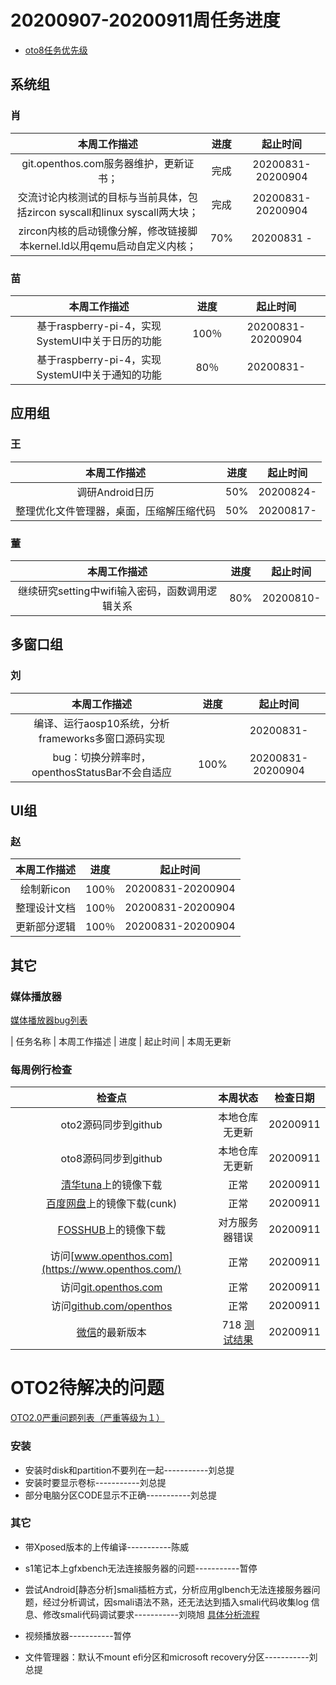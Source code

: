 # 20200907-20200911周任务进度
- [oto8任务优先级](https://github.com/openthos/app-testing-results/blob/master/%E5%8A%9F%E8%83%BD%E6%B5%8B%E8%AF%95%E7%9B%B8%E5%85%B3/oto8%E4%BB%BB%E5%8A%A1%E4%BC%98%E5%85%88%E7%BA%A7%E5%88%97%E8%A1%A8.md)

## 系统组
### 肖

|                    本周工作描述                   |      进度      |  起止时间  |
| :----------------------------------------------: | :------------: | :--------: |
|git.openthos.com服务器维护，更新证书；| 完成 | 20200831-20200904|
|交流讨论内核测试的目标与当前具体，包括zircon syscall和linux syscall两大块；| 完成 | 20200831-20200904|
|zircon内核的启动镜像分解，修改链接脚本kernel.ld以用qemu启动自定义内核；| 70% | 20200831 -|

### 苗

|                    本周工作描述                    | 进度 |     起止时间      |
| :------------------------------------------------: | :--: | :---------------: |
| 基于raspberry-pi-4，实现SystemUI中关于日历的功能 | 100％ | 20200831-20200904 |
| 基于raspberry-pi-4，实现SystemUI中关于通知的功能 | 80％ | 20200831- |

## 应用组

### 王

|     本周工作描述     | 进度 | 起止时间  |
| :------------------: | :--: | :-------: |
| 调研Android日历 | 50%  | 20200824- |
| 整理优化文件管理器，桌面，压缩解压缩代码          | 50%  | 20200817- |

### 董

|                    本周工作描述                    | 进度 |     起止时间      |
| :------------------------------------------------: | :--: | :---------------: |
|继续研究setting中wifi输入密码，函数调用逻辑关系  | 80%  | 20200810- |

## 多窗口组

### 刘

|                    本周工作描述                    | 进度 |     起止时间      |
| :------------------------------------------------: | :--: | :---------------: |
|编译、运行aosp10系统，分析frameworks多窗口源码实现 |   | 20200831- |
|bug：切换分辨率时，openthosStatusBar不会自适应  | 100% | 20200831-20200904 |

## UI组

### 赵

|    本周工作描述    | 进度 |     起止时间      |
| :------------: | :--: | :---------------: |
|绘制新icon  | 100％ | 20200831-20200904 |
|整理设计文档  | 100％ | 20200831-20200904 |
|更新部分逻辑  | 100％ | 20200831-20200904 |

## 其它

### 媒体播放器

[媒体播放器bug列表](https://github.com/openthos/app-testing-results/blob/master/%E5%85%B6%E5%AE%83%E5%BA%94%E7%94%A8/oto%E5%AA%92%E4%BD%93%E6%92%AD%E6%94%BE%E5%99%A8.md)

|          任务名称          | 本周工作描述 | 进度 |  起止时间  |
本周无更新

### 每周例行检查

|         检查点          |                           本周状态                           | 检查日期 |
| :---------------------: | :----------------------------------------------------------: | :------: |
|  oto2源码同步到github   |                 本地仓库无更新                 | 20200911 |
|  oto8源码同步到github   |                 本地仓库无更新                 | 20200911 |
|  [清华tuna](https://mirrors.tuna.tsinghua.edu.cn/openthos/Release/8.1/unstable/)上的镜像下载  |                             正常                             | 20200911 |
|  [百度网盘](https://pan.baidu.com/s/1IAlhGoAs34XLTNWKzopPew)上的镜像下载(cunk)  |                             正常                             | 20200911 |
|   [FOSSHUB](https://www.fosshub.com/OPENTHOS.html)上的镜像下载   |               对方服务器错误                                           | 20200911 |
|  访问[www.openthos.com](https://www.openthos.com/)  |                             正常                             | 20200911 |
| 访问[git.openthos.com](https://git.openthos.com/) |                             正常                             | 20200911 |
| 访问[github.com/openthos](https://github.com/openthos) |                             正常                             | 20200911 |
| [微信](https://weixin.qq.com/)的最新版本 | 718 [测试结果](https://github.com/openthos/app-testing-results/blob/master/%E5%85%B6%E5%AE%83%E5%BA%94%E7%94%A8/%E5%BE%AE%E4%BF%A1%E9%97%AE%E9%A2%98.md) | 20200911 |



# OTO2待解决的问题
[OTO2.0严重问题列表（严重等级为１）](https://github.com/openthos/app-testing-results/blob/master/%E5%8A%9F%E8%83%BD%E6%B5%8B%E8%AF%95%E7%9B%B8%E5%85%B3/OTO2.0%E4%B8%A5%E9%87%8D%E9%97%AE%E9%A2%98%E5%88%97%E8%A1%A8.md)

### 安装

- 安装时disk和partition不要列在一起-----------刘总提
- 安装时要显示卷标-----------刘总提
- 部分电脑分区CODE显示不正确-----------刘总提

### 其它

- 带Xposed版本的上传编译-----------陈威

- s1笔记本上gfxbench无法连接服务器的问题-----------暂停

- 尝试Android[静态分析]smali插桩方式，分析应用glbench无法连接服务器问题，经过分析调试，因smali语法不熟，还无法达到插入smali代码收集log 信息、修改smali代码调试要求-----------刘晓旭 [具体分析流程](https://github.com/openthos/multiwin-analysis/blob/master/multiwindow/liuxx/Android%20smali%22%E6%8F%92%E6%A1%A9%22%E8%B0%83%E8%AF%95apk.md)
- 视频播放器-----------暂停
- 文件管理器：默认不mount efi分区和microsoft recovery分区-----------刘总提
